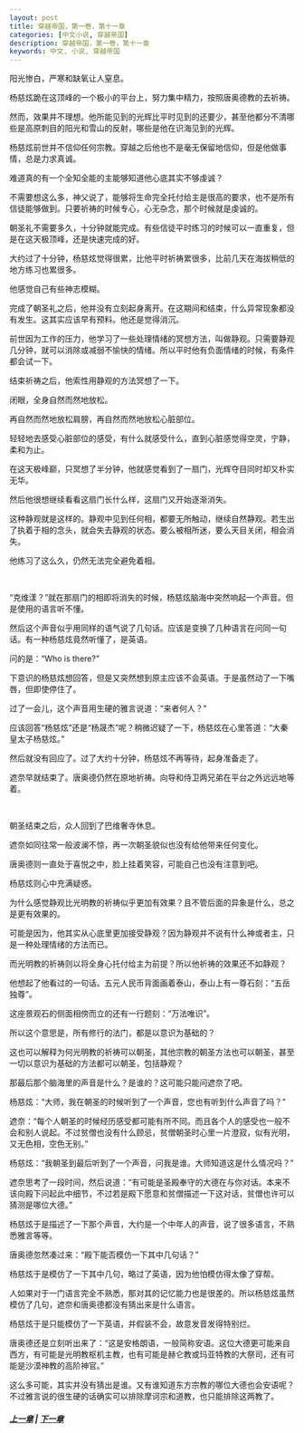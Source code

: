 ```yaml
---
layout: post
title: 穿越帝国，第一卷，第十一章
categories: [中文小说, 穿越帝国]
description: 穿越帝国，第一卷，第十一章
keywords: 中文, 小说, 穿越帝国
---
```


阳光惨白，严寒和缺氧让人窒息。

杨慈炫跪在这顶峰的一个极小的平台上，努力集中精力，按照唐奥德教的去祈祷。

然而，效果并不理想。他所能见到的光辉比平时见到的还要少，甚至他都分不清哪些是高原刺目的阳光和雪山的反射，哪些是他在识海见到的光辉。

杨慈炫前世并不信仰任何宗教。穿越之后他也不是毫无保留地信仰，但是他做事情，总是力求真诚。

难道真的有一个全知全能的主能够知道他心底其实不够虔诚？

不需要想这么多，神父说了，能够将生命完全托付给主是很高的要求，也不是所有信徒能够做到。只要祈祷的时候专心，心无杂念，那个时候就是虔诚的。

朝圣礼不需要多久，十分钟就能完成。有些信徒平时练习的时候可以一直重复，但是在这天极顶峰，还是快速完成的好。

大约过了十分钟，杨慈炫觉得很累，比他平时祈祷累很多，比前几天在海拔稍低的地方练习也累很多。

他感觉自己有些神志模糊。

完成了朝圣礼之后，他并没有立刻起身离开。在这期间和结束，什么异常现象都没有发生。这其实应该早有预料。他还是觉得消沉。

前世因为工作的压力，他学习了一些处理情绪的冥想方法，叫做静观。只需要静观几分钟，就可以消除或减弱不愉快的情绪。所以平时他有负面情绪的时候，有条件都会试一下。

结束祈祷之后，他索性用静观的方法冥想了一下。

闭眼，全身自然而然地放松。

再自然而然地放松肩膀，再自然而然地放松心脏部位。

轻轻地去感受心脏部位的感受，有什么就感受什么，直到心脏感觉得空灵，宁静，柔和为止。

在这天极峰巅，只冥想了半分钟，他就感觉看到了一扇门，光辉夺目同时却又朴实无华。

然后他很想继续看看这扇门长什么样，这扇门又开始逐渐消失。

这种静观就是这样的。静观中见到任何相，都要无所触动，继续自然静观。若生出了执着于相的念头，就会失去静观的状态。要么被相所迷，要么天目关闭，相会消失。

他练习了这么久，仍然无法完全避免着相。

<br/>

“克维漾？”就在那扇门的相即将消失的时候，杨慈炫脑海中突然响起一个声音。但是使用的语言听不懂。

然后这个声音似乎用同样的语气说了几句话。应该是变换了几种语言在问同一句话。有一种杨慈炫竟然听懂了，是英语。

问的是：“Who is there?”

下意识的杨慈炫想回答，但是又突然想到原主应该不会英语。于是虽然动了一下嘴唇，但即使停住了。

过了一会儿，这个声音用生硬的雅言说道：“来者何人？”

应该回答“杨慈炫”还是“杨晟杰”呢？稍微迟疑了一下，杨慈炫在心里答道：“大秦皇太子杨慈炫。”

然后就没有回应了。过了大约十分钟，杨慈炫不再等待，起身准备走了。

遮奈早就结束了。唐奥德仍然在原地祈祷。向导和侍卫两兄弟在平台之外远远地等着。

<br/>

朝圣结束之后，众人回到了巴维奢寺休息。

遮奈如同往常一般波澜不惊，再一次朝圣貌似也没有给他带来任何变化。

唐奥德则一直处于喜悦之中，脸上挂着笑容，可能自己也没有注意到吧。

杨慈炫则心中充满疑惑。

为什么感觉静观比光明教的祈祷似乎更加有效果？且不管后面的异象是什么，总之是更有效果的。

可能是因为，他其实从心底里更加接受静观？因为静观并不说有什么神或者主，只是一种处理情绪的方法而已。

而光明教的祈祷则以将全身心托付给主为前提？所以他祈祷的效果还不如静观？

他想起了他看过的一句话。五元人民币背面画着泰山，泰山上有一尊石刻：“五岳独尊”。

这座景观石的侧面相傍而立的还有一行题刻：“万法唯识”。

所以这个意思是，所有修行的法门，都是以意识为基础的？

这也可以解释为何光明教的祈祷可以朝圣，其他宗教的朝圣方法也可以朝圣，甚至一切以意识为基础的方法都可以朝圣，包括静观？

那最后那个脑海里的声音是什么？是谁的？这可能只能问遮奈了吧。

杨慈炫：“大师，我在朝圣的时候听到了一个声音，您也有听到什么声音了吗？”

遮奈：“每个人朝圣的时候经历感受都可能有所不同。而且各个人的感受也一般不会和别人说起。不过贫僧也没有什么顾忌，贫僧朝圣时心里一片澄寂，似有光明，又无色相，空色无别。”

杨慈炫：“我朝圣到最后听到了一个声音，问我是谁。大师知道这是什么情况吗？”

遮奈思考了一段时间，然后说道：“有可能是圣殿奉守的大德在与你对话。本来不该向殿下问起此中细节，不过若是殿下愿意和贫僧描述一下这对话，贫僧也许可以猜测是哪位大德。”

杨慈炫于是描述了一下那个声音，大约是一个中年人的声音，说了很多语言，不熟悉雅言等等。

唐奥德忽然凑过来：“殿下能否模仿一下其中几句话？”

杨慈炫于是模仿了一下其中几句，略过了英语，因为他怕模仿得太像了穿帮。

人如果对于一门语言完全不熟悉，那对其的记忆能力也是很差的。所以杨慈炫虽然模仿了几句，遮奈和唐奥德都没有猜出来是什么语言。

杨慈炫于是只能模仿了一下英语，并假装不会，故意发音发得特别烂。

唐奥德还是立刻听出来了：“这是安格朗语，一般简称安语。这位大德更可能来自西方，有可能是光明教枢机主教，也有可能是赫仑教或玛亚特教的大祭司，还有可能是沙漠神教的高阶神官。”

这么多可能，其实并没有猜出是谁。又有谁知道东方宗教的哪位大德也会安语呢？不过雅言说的很生硬的话确实可以排除摩诃宗和道教，也只能排除这两教了。

##### [上一章](/../../2020/03/10/TimeTravellerEmpire-1-10/) | [下一章](/../../2020/03/11/TimeTravellerEmpire-1-12/)